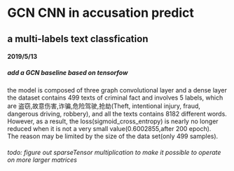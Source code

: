 # GCN CNN in accusation predict
## a multi-labels text classfication

#### 2019/5/13
##### add a GCN baseline based on tensorfow  
the model is composed of three graph convolutional layer and a dense layer  
the dataset contains 499 texts of criminal fact and involves 5 labels, which are 盗窃,故意伤害,诈骗,危险驾驶,抢劫(Theft, intentional injury, fraud, dangerous driving, robbery), and all the texts contains 8182 different words.  
However, as a result, the loss(sigmoid_cross_entropy) is nearly no longer reduced when it is not a very small value(0.6002855,after 200 epoch).  
The reason may be limited by the size of the data set(only 499 samples).  
###### todo: figure out sparseTensor multiplication to make it possible to operate on more larger matrices
